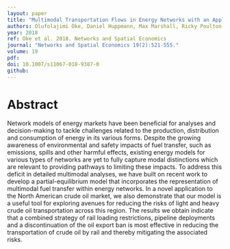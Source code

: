 ```yaml
---
layout: paper
title: "Multimodal Transportation Flows in Energy Networks with an Application to Crude Oil Markets"
authors: Olufolajimi Oke, Daniel Huppmann, Max Marshall, Ricky Poulton, Sauleh Siddiqui
year: 2018
ref: Oke et al. 2018. Networks and Spatial Economics
journal: "Networks and Spatial Economics 19(2):521-555."
volume: 19
pdf:
doi: 10.1007/s11067-018-9387-0
github:
---
```

# Abstract
Network models of energy markets have been beneficial for analyses and decision-making to tackle challenges related to the production, distribution and consumption of energy in its various forms. Despite the growing awareness of environmental and safety impacts of fuel transfer, such as emissions, spills and other harmful effects, existing energy models for various types of networks are yet to fully capture modal distinctions which are relevant to providing pathways to limiting these impacts. To address this deficit in detailed multimodal analyses, we have built on recent work to develop a partial-equilibrium model that incorporates the representation of multimodal fuel transfer within energy networks. In a novel application to the North American crude oil market, we also demonstrate that our model is a useful tool for exploring avenues for reducing the risks of light and heavy crude oil transportation across this region. The results we obtain indicate that a combined strategy of rail loading restrictions, pipeline deployments and a discontinuation of the oil export ban is most effective in reducing the transportation of crude oil by rail and thereby mitigating the associated risks.

